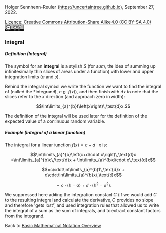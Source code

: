 Holger Sennhenn-Reulen (https://uncertaintree.github.io), September 27, 2022. 

Licence: [Creative Commons Attribution-Share Alike 4.0 (CC BY-SA 4.0)   <img src="https://github.com/uncertaintree/uncertaintree.github.io/blob/master/oer/cc_by_sa.png" width="60" height="20">](https://creativecommons.org/licenses/by-sa/4.0/)

### Integral

##### Definition (Integral)

The symbol for an **integral** is a stylish *S* (for *sum*, the idea of summing up infinitesimally thin slices of areas under a function) with lower and upper integration limits ($a$ and $b$). 

Behind the integral symbol we write the function we want to find the integral of (called the *integrand}, e.g. $f\left(x\right)$), and then finish with $\text{d}x$ to note that the slices refer to the $x$ direction (and approach zero in width):

$$\int\limits_{a}^{b}f\left(x\right)\,\text{d}x.$$

The definition of the integral will be used later for the definition of the expected value of a continuous random variable.

##### Example (Integral of a linear function)

The integral for a linear function $f\left(x\right)=c+d\cdot x$ is:

$$\int\limits_{a}^{b}\left(c+d\cdot x\right)\,\text{d}x
=\int\limits_{a}^{b}c\,\text{d}x + \int\limits_{a}^{b}d\cdot x\,\text{d}x$$

$$=c\cdot\int\limits_{a}^{b}1\,\text{d}x + d\cdot\int\limits_{a}^{b}x\,\text{d}x$$

$$=c\cdot\left(b-a\right) + d\cdot\left(b^2-a^2\right).$$

We suppressed here adding the integration constant $C$ (if we would add $C$ to the resulting integral and calculate the derivative, $C$ provides no slope and therefore 'gets lost') and used integration rules that allowed us to write the integral of a sum as the sum of integrals, and to extract constant factors from the integrand.

Back to [Basic Mathematical Notation Overview](https://github.com/uncertaintree/uncertaintree.github.io/blob/master/oer/basic_mathematical_notation/00_index.md)
